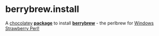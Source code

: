 # berrybrew.install
A [chocolatey](https://chocolatey.org/) [**package**](https://chocolatey.org/packages/berrybrew) to install [**berrybrew**](https://github.com/dnmfarrell/berrybrew) - the perlbrew for [Windows Strawberry Perl!](http://strawberryperl.com/)
